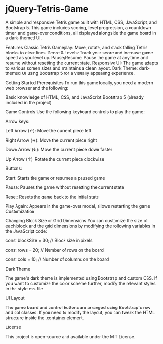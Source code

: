 # jQuery-Tetris-Game
A simple and responsive Tetris game built with HTML, CSS, JavaScript, and Bootstrap 5. This game includes scoring, level progression, a countdown timer, and game-over conditions, all displayed alongside the game board in a dark-themed UI.

Features
Classic Tetris Gameplay: Move, rotate, and stack falling Tetris blocks to clear lines.
Score & Levels: Track your score and increase game speed as you level up.
Pause/Resume: Pause the game at any time and resume without resetting the current state.
Responsive UI: The game adapts to various screen sizes and maintains a clean layout.
Dark Theme: dark-themed UI using Bootstrap 5 for a visually appealing experience.


Getting Started
Prerequisites
To run this game locally, you need a modern web browser and the following:


Basic knowledge of HTML, CSS, and JavaScript
Bootstrap 5 (already included in the project)


Game Controls
Use the following keyboard controls to play the game:


Arrow keys:

Left Arrow (←): Move the current piece left

Right Arrow (→): Move the current piece right

Down Arrow (↓): Move the current piece down faster

Up Arrow (↑): Rotate the current piece clockwise


Buttons:


Start: Starts the game or resumes a paused game

Pause: Pauses the game without resetting the current state

Reset: Resets the game back to the initial state

Play Again: Appears in the game-over modal, allows restarting the game
Customization


Changing Block Size or Grid Dimensions
You can customize the size of each block and the grid dimensions by modifying the following variables in the JavaScript code:

const blockSize = 30; // Block size in pixels

const rows = 20;      // Number of rows on the board

const cols = 10;      // Number of columns on the board


Dark Theme

The game's dark theme is implemented using Bootstrap and custom CSS. If you want to customize the color scheme further, modify the relevant styles in the style.css file.


UI Layout

The game board and control buttons are arranged using Bootstrap's row and col classes. If you need to modify the layout, you can tweak the HTML structure inside the .container element.


License

This project is open-source and available under the MIT License.
